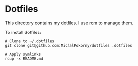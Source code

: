Dotfiles
========

This directory contains my dotfiles.
I use [rcm](https://github.com/thoughtbot/rcm) to manage them.

To install dotfiles:
```
# Clone to ~/.dotfiles
git clone git@github.com:MichalPokorny/dotfiles .dotfiles

# Apply symlinks
rcup -x README.md
```
